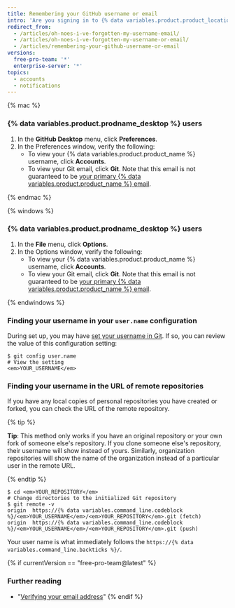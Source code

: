 ```yaml
---
title: Remembering your GitHub username or email
intro: 'Are you signing in to {% data variables.product.product_location %} for the first time in a while? If so, welcome back! If you can''t remember your {% data variables.product.product_name %} user account name, you can try these methods for remembering it.'
redirect_from:
  - /articles/oh-noes-i-ve-forgotten-my-username-email/
  - /articles/oh-noes-i-ve-forgotten-my-username-or-email/
  - /articles/remembering-your-github-username-or-email
versions:
  free-pro-team: '*'
  enterprise-server: '*'
topics:
  - accounts
  - notifications
---
```

{% mac %}

### {% data variables.product.prodname_desktop %} users

1. In the **GitHub Desktop** menu, click **Preferences**.
2. In the Preferences window, verify the following:
    - To view your {% data variables.product.product_name %} username, click **Accounts**.
    - To view your Git email, click **Git**. Note that this email is not guaranteed to be [your primary {% data variables.product.product_name %} email](/articles/changing-your-primary-email-address).

{% endmac %}

{% windows %}

### {% data variables.product.prodname_desktop %} users

1. In the **File** menu, click **Options**.
2. In the Options window, verify the following:
    - To view your {% data variables.product.product_name %} username, click **Accounts**.
    - To view your Git email, click **Git**. Note that this email is not guaranteed to be [your primary {% data variables.product.product_name %} email](/articles/changing-your-primary-email-address).
  
{% endwindows %}

### Finding your username in your `user.name` configuration

During set up, you may have [set your username in Git](/github/getting-started-with-github/setting-your-username-in-git). If so, you can review the value of this configuration setting:

```shell
$ git config user.name
# View the setting
<em>YOUR_USERNAME</em>
```

### Finding your username in the URL of remote repositories

If you have any local copies of personal repositories you have created or forked, you can check the URL of the remote repository.

{% tip %}

**Tip**: This method only works if you have an original repository or your own fork of someone else's repository. If you clone someone else's repository, their username will show instead of yours. Similarly, organization repositories will show the name of the organization instead of a particular user in the remote URL.

{% endtip %}

```shell
$ cd <em>YOUR_REPOSITORY</em>
# Change directories to the initialized Git repository
$ git remote -v
origin	https://{% data variables.command_line.codeblock %}/<em>YOUR_USERNAME</em>/<em>YOUR_REPOSITORY</em>.git (fetch)
origin	https://{% data variables.command_line.codeblock %}/<em>YOUR_USERNAME</em>/<em>YOUR_REPOSITORY</em>.git (push)
```

Your user name is what immediately follows the `https://{% data variables.command_line.backticks %}/`.

{% if currentVersion == "free-pro-team@latest" %}
### Further reading

- "[Verifying your email address](/articles/verifying-your-email-address)"
{% endif %}
